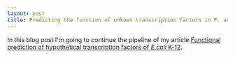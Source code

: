 ```yaml
---
layout: post
title: Predicting the function of unkown transcription factors in P. aeruginosa
---
```


In this blog post I'm going to continue the pipeline of my article [Functional prediction of hypothetical transcription factors of *E.coli* K-12](https://www.sciencedirect.com/science/article/pii/S2001037017301083). 
